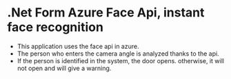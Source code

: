 # .Net Form Azure Face Api, instant face recognition

- This application uses the face api in azure.
- The person who enters the camera angle is analyzed thanks to the api.
- If the person is identified in the system, the door opens. otherwise, it will not open and will give a warning.
